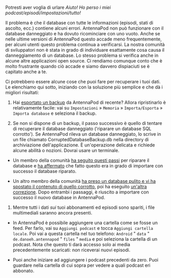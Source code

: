 Potresti aver voglia di urlare *Aiuto! Ho perso i miei podcast/episodi/impostazioni/tutto!*

Il problema è che il database con tutte le informazioni (episodi, stati di ascolto, ecc.) contiene alcuni errori. AntennaPod non può funzionare con il database danneggiato e ha dovuto ricominciare con uno vuoto. Anche se nelle ultime versioni di AntennaPod questo accade meno frequentemente, per alcuni utenti questo problema continua a verificarsi. La nostra comunità di sviluppatori non è stata in grado di individuare esattamente cosa causa il danneggiamento di un database. Lo stesso problema si verifica anche in alcune altre applicazioni open source. Ci rendiamo comunque conto che è molto frustrante quando ciò accade e siamo davvero dispiaciuti se è capitato anche a te.

Ci potrebbero essere alcune cose che puoi fare per recuperare i tuoi dati. Le elenchiamo qui sotto, iniziando con la soluzione più semplice e che dà i migliori risultati:

1. Hai [esportato un backup](/documentation/general/backup) da AntennaPod di recente? Allora ripristinarlo è relativamente facile: vai su `Impostazioni` » `Memoria` » `Importa/Esporta` » ` Importa database` e seleziona il backup.

1. Se non si dispone di un backup, il passo successivo è quello di tentare di recuperare il database danneggiato ('riparare un database SQL corrotto'). Se AntennaPod rileva un database danneggiato, lo scrive in un file chiamato CorruptedDatabaseBackup.db nella directory di archiviazione dell'applicazione. È un'operazione delicata e richiede alcune abilità o nozioni. Dovrai usare un terminale.


* Un membro della comunità [ha seguito questi passi](https://github.com/AntennaPod/AntennaPod/issues/2463#issuecomment-384088306) per riparare il database e [ha affermato](https://github.com/AntennaPod/AntennaPod/issues/2463#issuecomment-404624614) che fatto questo era in grado di importare con successo il database riparato.

* Un altro membro della comunità [ha preso un database pulito e vi ha spostato il contenuto di quello corrotto](https://github.com/AntennaPod/AntennaPod/issues/2463#issuecomment-385341068), poi ha eseguito [un'altra correzione](https://github.com/AntennaPod/AntennaPod/issues/2463#issuecomment-385354995). Dopo entrambi i passaggi, è riuscito a importare con successo il nuovo database in AntennaPod.

1. Mentre tutti i dati *sui* tuoi abbonamenti ed episodi sono spariti, i file multimediali saranno ancora presenti.


* In AntennaPod è possibile aggiungere una cartella come se fosse un feed. Per farlo, vai su `Aggiungi podcast` e tocca `Aggiungi cartella locale`. Poi vai a questa cartella nel tuo telefono: `Android` " `data` " `de.danoeh.antennapod` " `files` " `media` e poi seleziona la cartella di un podcast. Nota che questo ti darà accesso solo ai media precedentemente scaricati: non riceverai nuovi episodi.

* Puoi anche iniziare ad aggiungere i podcast precedenti da zero. Puoi guardare nella cartella di cui sopra per vedere a quali podcast eri abbonato.
